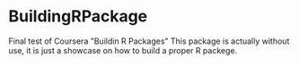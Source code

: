 # BuildingRPackage

Final test of Coursera "Buildin R Packages"
This package is actually without use, it is just a showcase on how to build a proper R packege.
